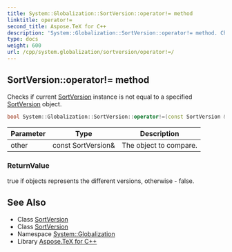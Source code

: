 ```yaml
---
title: System::Globalization::SortVersion::operator!= method
linktitle: operator!=
second_title: Aspose.TeX for C++
description: 'System::Globalization::SortVersion::operator!= method. Checks if current SortVersion instance is not equal to a specified SortVersion object in C++.'
type: docs
weight: 600
url: /cpp/system.globalization/sortversion/operator!=/
---
```

## SortVersion::operator!= method


Checks if current [SortVersion](../) instance is not equal to a specified [SortVersion](../) object.

```cpp
bool System::Globalization::SortVersion::operator!=(const SortVersion &other)
```


| Parameter | Type | Description |
| --- | --- | --- |
| other | const SortVersion\& | The object to compare. |

### ReturnValue

true if objects represents the different versions, otherwise - false.

## See Also

* Class [SortVersion](../)
* Class [SortVersion](../)
* Namespace [System::Globalization](../../)
* Library [Aspose.TeX for C++](../../../)

